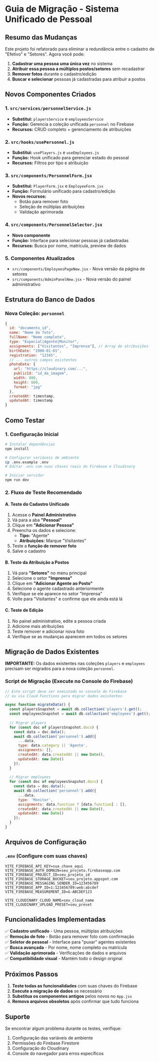 # Guia de Migração - Sistema Unificado de Pessoal

## Resumo das Mudanças

Este projeto foi refatorado para eliminar a redundância entre o cadastro de "Efetivo" e "Setores". Agora você pode:

1. **Cadastrar uma pessoa uma única vez** no sistema
2. **Atribuir essa pessoa a múltiplos postos/setores** sem recadastrar
3. **Remover fotos** durante o cadastro/edição
4. **Buscar e selecionar** pessoas já cadastradas para atribuir a postos

## Novos Componentes Criados

### 1. `src/services/personnelService.js`
- **Substitui:** `playersService` e `employeesService`
- **Função:** Gerencia a coleção unificada `personnel` no Firebase
- **Recursos:** CRUD completo + gerenciamento de atribuições

### 2. `src/hooks/usePersonnel.js`
- **Substitui:** `usePlayers.js` e `useEmployees.js`
- **Função:** Hook unificado para gerenciar estado do pessoal
- **Recursos:** Filtros por tipo e atribuição

### 3. `src/components/PersonnelForm.jsx`
- **Substitui:** `PlayerForm.jsx` e `EmployeeForm.jsx`
- **Função:** Formulário unificado para cadastro/edição
- **Novos recursos:** 
  - Botão para remover foto
  - Seleção de múltiplas atribuições
  - Validação aprimorada

### 4. `src/components/PersonnelSelector.jsx`
- **Novo componente**
- **Função:** Interface para selecionar pessoas já cadastradas
- **Recursos:** Busca por nome, matrícula, preview de dados

### 5. Componentes Atualizados
- `src/components/EmployeesPageNew.jsx` - Nova versão da página de setores
- `src/components/AdminPanelNew.jsx` - Nova versão do painel administrativo

## Estrutura do Banco de Dados

### Nova Coleção: `personnel`
```javascript
{
  id: "documento_id",
  name: "Nome da foto",
  fullName: "Nome completo",
  type: "Especial|Agente|Monitor",
  assignments: ["Visitantes", "Imprensa"], // Array de atribuições
  birthDate: "2000-01-01",
  registration: "12345",
  // ... outros campos existentes
  photoData: {
    url: "https://cloudinary.com/...",
    publicId: "id_da_imagem",
    width: 800,
    height: 600,
    format: "jpg"
  },
  createdAt: timestamp,
  updatedAt: timestamp
}
```

## Como Testar

### 1. Configuração Inicial
```bash
# Instalar dependências
npm install

# Configurar variáveis de ambiente
cp .env.example .env
# Editar .env com suas chaves reais do Firebase e Cloudinary

# Iniciar servidor
npm run dev
```

### 2. Fluxo de Teste Recomendado

#### A. Teste do Cadastro Unificado
1. Acesse o **Painel Administrativo**
2. Vá para a aba **"Pessoal"**
3. Clique em **"Adicionar Pessoa"**
4. Preencha os dados e selecione:
   - **Tipo:** "Agente"
   - **Atribuições:** Marque "Visitantes"
5. Teste a **função de remover foto**
6. Salve o cadastro

#### B. Teste da Atribuição a Postos
1. Vá para **"Setores"** no menu principal
2. Selecione o setor **"Imprensa"**
3. Clique em **"Adicionar Agente ao Posto"**
4. Selecione o agente cadastrado anteriormente
5. Verifique se ele aparece no setor "Imprensa"
6. Volte para "Visitantes" e confirme que ele ainda está lá

#### C. Teste de Edição
1. No painel administrativo, edite a pessoa criada
2. Adicione mais atribuições
3. Teste remover e adicionar nova foto
4. Verifique se as mudanças aparecem em todos os setores

## Migração de Dados Existentes

**IMPORTANTE:** Os dados existentes nas coleções `players` e `employees` precisam ser migrados para a nova coleção `personnel`.

### Script de Migração (Execute no Console do Firebase)
```javascript
// Este script deve ser executado no console do Firebase
// ou via Cloud Functions para migrar dados existentes

async function migrateData() {
  const playersSnapshot = await db.collection('players').get();
  const employeesSnapshot = await db.collection('employees').get();
  
  // Migrar players
  for (const doc of playersSnapshot.docs) {
    const data = doc.data();
    await db.collection('personnel').add({
      ...data,
      type: data.category || 'Agente',
      assignments: [],
      createdAt: data.createdAt || new Date(),
      updatedAt: new Date()
    });
  }
  
  // Migrar employees
  for (const doc of employeesSnapshot.docs) {
    const data = doc.data();
    await db.collection('personnel').add({
      ...data,
      type: 'Monitor',
      assignments: data.function ? [data.function] : [],
      createdAt: data.createdAt || new Date(),
      updatedAt: new Date()
    });
  }
}
```

## Arquivos de Configuração

### `.env` (Configure com suas chaves)
```
VITE_FIREBASE_API_KEY=sua_chave_aqui
VITE_FIREBASE_AUTH_DOMAIN=seu_projeto.firebaseapp.com
VITE_FIREBASE_PROJECT_ID=seu_projeto_id
VITE_FIREBASE_STORAGE_BUCKET=seu_projeto.appspot.com
VITE_FIREBASE_MESSAGING_SENDER_ID=123456789
VITE_FIREBASE_APP_ID=1:123456789:web:abcdef
VITE_FIREBASE_MEASUREMENT_ID=G-ABCDEF123

VITE_CLOUDINARY_CLOUD_NAME=seu_cloud_name
VITE_CLOUDINARY_UPLOAD_PRESET=seu_preset
```

## Funcionalidades Implementadas

✅ **Cadastro unificado** - Uma pessoa, múltiplas atribuições  
✅ **Remoção de foto** - Botão para remover foto com confirmação  
✅ **Seletor de pessoal** - Interface para "puxar" agentes existentes  
✅ **Busca avançada** - Por nome, nome completo ou matrícula  
✅ **Validação aprimorada** - Verificações de dados e arquivos  
✅ **Compatibilidade visual** - Mantém todo o design original  

## Próximos Passos

1. **Teste todas as funcionalidades** com suas chaves do Firebase
2. **Execute a migração de dados** se necessário
3. **Substitua os componentes antigos** pelos novos no `App.jsx`
4. **Remova arquivos obsoletos** após confirmar que tudo funciona

## Suporte

Se encontrar algum problema durante os testes, verifique:
1. Configuração das variáveis de ambiente
2. Permissões do Firebase Firestore
3. Configuração do Cloudinary
4. Console do navegador para erros específicos

